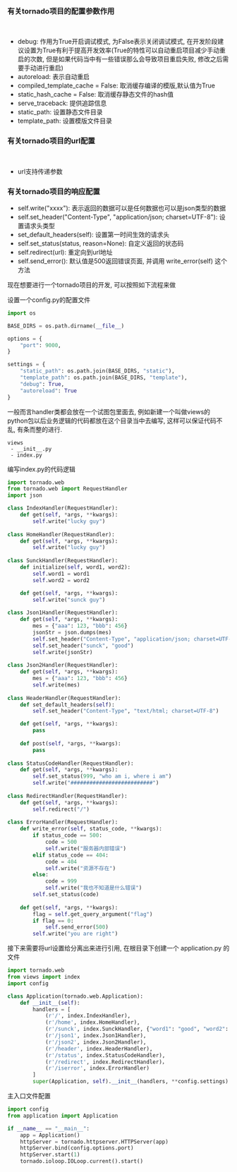 
### 有关tornado项目的配置参数作用

<br/>

* debug: 作用为True开启调试模式, 为False表示关闭调试模式, 在开发阶段建议设置为True有利于提高开发效率(True的特性可以自动重启项目减少手动重启的次数, 但是如果代码当中有一些错误那么会导致项目重启失败, 修改之后需要手动进行重启)
* autoreload: 表示自动重启
* compiled_template_cache = False: 取消缓存编译的模版,默认值为True
* static_hash_cache = False: 取消缓存静态文件的hash值
* serve_traceback: 提供追踪信息
* static_path: 设置静态文件目录
* template_path: 设置模版文件目录

### 有关tornado项目的url配置

<br/>

* url支持传递参数

### 有关tornado项目的响应配置

* self.write("xxxx"): 表示返回的数据可以是任何数据也可以是json类型的数据
* self.set_header("Content-Type", "application/json; charset=UTF-8"): 设置请求头类型
* set_default_headers(self): 设置第一时间生效的请求头
* self.set_status(status, reason=None): 自定义返回的状态码
* self.redirect(url): 重定向到url地址
* self.send_error(): 默认值是500返回错误页面, 并调用 write_error(self) 这个方法

现在想要进行一个tornado项目的开发, 可以按照如下流程来做

设置一个config.py的配置文件
```config.py
import os

BASE_DIRS = os.path.dirname(__file__)

options = {
    "port": 9000,
}

settings = {
    "static_path": os.path.join(BASE_DIRS, "static"),
    "template_path": os.path.join(BASE_DIRS, "template"),
    "debug": True,
    "autoreload": True
}
```

一般而言handler类都会放在一个试图包里面去, 例如新建一个叫做views的python包以后业务逻辑的代码都放在这个目录当中去编写, 这样可以保证代码不乱, 有条而整的进行.

```package
views
 - __init__.py
 - index.py
```

编写index.py的代码逻辑

```python
import tornado.web
from tornado.web import RequestHandler
import json

class IndexHandler(RequestHandler):
    def get(self, *args, **kwargs):
        self.write("lucky guy")
        
class HomeHandler(RequestHandler):
    def get(self, *args, **kwargs):
        self.write("lucky guy")
        
class SunckHandler(RequestHandler):
    def initialize(self, word1, word2):
        self.word1 = word1
        self.word2 = word2

    def get(self, *args, **kwargs):
        self.write("sunck guy")
        
class Json1Handler(RequestHandler):
    def get(self, *args, **kwargs):
        mes = {"aaa": 123, "bbb": 456}
        jsonStr = json.dumps(mes)
        self.set_header("Content-Type", "application/json; charset=UTF-8")
        self.set_header("sunck", "good")
        self.write(jsonStr)
        
class Json2Handler(RequestHandler):
    def get(self, *args, **kwargs):
        mes = {"aaa": 123, "bbb": 456}
        self.write(mes)
        
class HeaderHandler(RequestHandler):
    def set_default_headers(self):
        self.set_header("Content-Type", "text/html; charset=UTF-8")

    def get(self, *args, **kwargs):
        pass
        
    def post(self, *args, **kwargs):
        pass
        
class StatusCodeHandler(RequestHandler):
    def get(self, *args, **kwargs):
        self.set_status(999, "who am i, where i am")
        self.write("##########################")
        
class RedirectHandler(RequestHandler):
    def get(self, *args, **kwargs):
        self.redirect("/")
        
class ErrorHandler(RequestHandler):
    def write_error(self, status_code, **kwargs):
        if status_code == 500:
            code = 500
            self.write("服务器内部错误")
        elif status_code == 404:
            code = 404
            self.write("资源不存在")
        else:
            code = 999
            self.write("我也不知道是什么错误")
        self.set_status(code)
        
    def get(self, *args, **kwargs):
        flag = self.get_query_argument("flag")
        if flag == 0:
            self.send_error(500)
        self.write("you are right")
```


接下来需要将url设置给分离出来进行引用, 在根目录下创建一个 application.py 的文件
```python
import tornado.web
from views import index
import config

class Application(tornado.web.Application):
    def __init__(self):
        handlers = [
            (r'/', index.IndexHandler),
            (r'/home', index.HomeHandler),
            (r'/sunck', index.SunckHandler, {"word1": "good", "word2": "nice"}),
            (r'/json1', index.Json1Handler),
            (r'/json2', index.Json2Handler),
            (r'/header', index.HeaderHandler),
            (r'/status', index.StatusCodeHandler),
            (r'/redirect', index.RedirectHandler)，
            (r'/iserror', index.ErrorHandler)
        ]
        super(Application, self).__init__(handlers, **config.settings)
```

主入口文件配置
```python
import config
from application import Application

if __name__ == "__main__":
    app = Application()
    httpServer = tornado.httpserver.HTTPServer(app)
    httpServer.bind(config.options.port)
    httpServer.start(1)
    tornado.ioloop.IOLoop.current().start()
```
